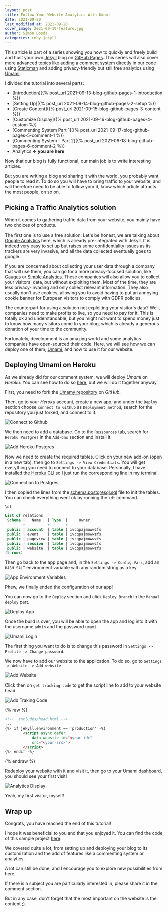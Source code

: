 ```yaml
---
layout: post
title: Follow Your Website Analytics With Umami
date: 2021-09-20
last_modified_at: 2021-09-20
cover_image: 2021-09-19-feature.jpg
author: Simon Dosda
categories: ruby jekyll
---
```


This article is part of a series showing you how to quickly and freely build and host your own [Jekyll](https://jekyllrb.com/) blog on [GitHub Pages](https://pages.github.com/). This series will also cover more advanced topics like adding a comment system directly in our code using [Staticman](https://staticman.net/) and adding privacy-friendly but still free analytics using [Umami](https://umami.is/).

I divided the tutorial into several parts:

- [Introduction]({% post_url 2021-09-13-blog-github-pages-1-introduction %})
- [Setting Up]({% post_url 2021-09-14-blog-github-pages-2-setup %})
- [Create Content]({% post_url 2021-09-15-blog-github-pages-3-content %})
- [Customize Display]({% post_url 2021-09-16-blog-github-pages-4-custom %})
- [Commenting System Part 1]({% post_url 2021-09-17-blog-github-pages-5-comment-1 %}) 
- [Commenting System - Part 2]({% post_url 2021-09-18-blog-github-pages-6-comment-2 %})
- Analytics **<- you are here**

Now that our blog is fully functional, our main job is to write interesting articles. 

But you are writing a blog and sharing it with the world, you probably want people to read it.
To do so you will have to bring traffic to your website, and will therefore need to be able to follow your it, know which article attracts the most people, on so on.


## Picking a Traffic Analytics solution

When it comes to gathering traffic data from your website, you mainly have two choices of products.

The first one is to use a free solution. 
Let's be honest, we are talking about [Google Analytics](https://analytics.google.com/analytics/web/) here, which is already pre-integrated with Jekyll.
It is indeed very easy to set up but raises some confidentiality issues as its trackers are very invasive, and all the data collected eventually goes to google.

If you are concerned about collecting your user data through a company that will use them, you can go for a more privacy-focused solution, like [Gauges](https://get.gaug.es/) or [Simple Analytics](https://simpleanalytics.com/). 
These companies will also allow you to collect your visitors' data, but without exploiting them. 
Most of the time, they are less privacy-invading and only collect relevant information. 
They also usually don't use cookies, allowing you to avoid having to put an annoying cookie banner for European visitors to comply with GDPR policies.

The counterpart for using a solution not exploiting your visitor's data? 
Well, companies need to make profits to live, so you need to pay for it. 
This is totally ok and understandable, but you might not want to spend money just to know how many visitors come to your blog, which is already a generous donation of your time to the community.

Fortunately, development is an amazing world and some analytics companies have open-sourced their code. 
Here, we will see how we can deploy one of them, [Umami](https://umami.is/), and how to use it for our website.  

## Deploying Umami on Heroku

As we already did for our comment system, we will deploy _Umami_ on _Heroku_. You can see how to do so [here](https://umami.is/docs/running-on-heroku), but we will do it together anyway.

First, you need to fork the [Umamy repository](https://github.com/mikecao/umami) on _GitHub_.

Then, go to your _Heroku_ account, create a new app, and under the `Deploy` section choose `connect to Github` as `Deployment method`, search for the repository you just forked, and connect to it.

![Connect to Github](/assets/images/2021-09-19-connect-github.png)

We then need to add a database. Go to the `Ressources` tab, search for `Heroku Postgres` in the `Add-ons` section and install it.

![Add Heroku Postgres](/assets/images/2021-09-19-heroku-postgres.png)

Now we need to create the required tables. 
Click on your new add-on (open in a new tab), then go to `Settings -> View Credentials`. 
You will get everything you need to connect to your database. Personally, I have installed the [Heroku CLI](https://devcenter.heroku.com/articles/heroku-cli) so I just run the corresponding line in my terminal. 

![Connection to Postgres](/assets/images/2021-09-19-postgres-connection.png)

I then copied the lines from the [schema.postgresql.sql](https://github.com/SimonDosda/umami/blob/master/sql/schema.postgresql.sql) file to init the tables. 
You can check everything went ok by running the `\dt` command.

```sql
\dt

List of relations
 Schema |   Name   | Type  |     Owner      
--------+----------+-------+----------------
 public | account  | table | ivcqpajmowwzfs
 public | event    | table | ivcqpajmowwzfs
 public | pageview | table | ivcqpajmowwzfs
 public | session  | table | ivcqpajmowwzfs
 public | website  | table | ivcqpajmowwzfs
(5 rows)
```

Then go back to the app page and, in the `Settings -> Config Vars`, add an `HASH_SALT` environment variable with any random string as a key. 

![App Environment Variables](/assets/images/2021-09-19-config-vars.png)

Phew, we finally ended the configuration of our app!

You can now go to the `Deploy` section and click `Deploy Branch` in the `Manual deploy` part.

![Deploy App](/assets/images/2021-09-19-deploy.png)

Once the build is over, you will be able to open the app and log into it with the username `admin` and the password `umami`.

![Umami Login](/assets/images/2021-09-19-umami-login.png)

The first thing you want to do is to change this password in `Settings -> Profile -> Change password`.

We now have to add our website to the application. To do so, go to `Settings -> Website -> Add website`

![Add Website](/assets/images/2021-09-19-add-website.png)

Click then on `get tracking code` to get the script line to add to your website head.

![Add Traking Code](/assets/images/2021-09-19-umami-traking-code.gif)

{% raw %}
```html
<!-- _includes/head.html -->
...
{%- if jekyll.environment == 'production' -%}
        <script async defer 
            data-website-id="<your-id>" 
            src="<your-src>">
        </script>
{%- endif -%}
```
{% endraw %}

Redeploy your website with it and visit it, then go to your Umami dashboard, you should see your first visit! 

![Analytics Display](/assets/images/2021-09-19-analytics.png)

Yeah, my first visitor, myself!

## Wrap up

Congrats, you have reached the end of this tutorial!

I hope it was beneficial to you and that you enjoyed it. You can find the code of this sample project [here](<https://github.com/SimonDosda/gp-blog>).

We covered quite a lot, from setting up and deploying your blog to its customization and the add of features like a commenting system or analytics.

A lot can still be done, and I encourage you to explore new possibilities from here.

If there is a subject you are particularly interested in, please share it in the comment section.

But in any case, don't forget that the most important on the website is the content ;).
